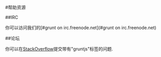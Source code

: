 #帮助资源

##IRC

你可以访问我们的[#grunt on irc.freenode.net](#grunt on irc.freenode.net)

##论坛

你可以在[StackOverflow](http://stackoverflow.com/questions/tagged/gruntjs)提交带有"gruntjs"标签的问题.
